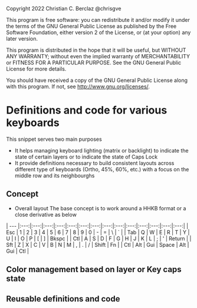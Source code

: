 Copyright 2022 Christian C. Berclaz @chrisgve

This program is free software: you can redistribute it and/or modify it under the terms of the GNU General Public License as published by the Free Software Foundation, either version 2 of the License, or (at your option) any later version.

This program is distributed in the hope that it will be useful, but WITHOUT ANY WARRANTY; without even the implied warranty of MERCHANTABILITY or FITNESS FOR A PARTICULAR PURPOSE. See the GNU General Public License for more details.

You should have received a copy of the GNU General Public License along with this program. If not, see http://www.gnu.org/licenses/.


# Definitions and code for various keyboards

This snippet serves two main purposes

- It helps managing keyboard lighting (matrix or backlight) to indicate the state of certain layers or to indicate the state of Caps Lock
- It provide definitions necessary to build consistent layouts across different type of keyboards (Ortho, 45%, 60%, etc.) with a focus on the middle row and its neighbourghs

## Concept

- Overall layout
The base concept is to work around a HHKB format or a close derivative as below

| --- |:---:|:---:|:---:|:---:|:---:|:---:|:---:|:---:|:---:|:---:|:---:|:---:|:---:|:---:|
| Esc |  1  |  2  |  3  |  4  |  5  |  6  |  7  |  8  |  9  |  0  |  -  |  =  |  \  |  `  |
| Tab |  Q  |  W  |  E  |  R  |  T  |  Y  |  U  |  I  |  O  |  P  |  [  |  ]  |   Bkspc   |
| Ctl |  A  |  S  |  D  |  F  |  G  |  H  |  J  |  K  |  L  |  ;  |  '  |      Return     |
| Sft |  Z  |  X  |  C  |  V  |  B  |  N  |  M  |  ,  |  .  |  /  |       Shift     | Fn  |
| Ctl | Alt | Gui |                     Space                           | Alt | Gui | Ctl |

## Color management based on layer or Key caps state



## Reusable definitions and code

